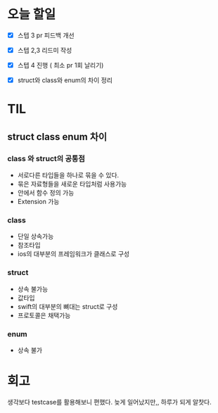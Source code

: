 # 오늘 할일

- [x] 스텝 3 pr 피드백 개선
- [x] 스텝 2,3 리드미 작성
- [x] 스텝 4 진행 ( 최소 pr 1회 날리기)
- [x] struct와 class와 enum의 차이 정리





# TIL

## struct class enum 차이

### class 와 struct의 공통점

- 서로다른 타입들을 하나로 묶을 수 있다.
- 묶은 자료형들을 새로운 타입처럼 사용가능
- 안에서 함수 정의 가능
- Extension 가능

### class

- 단일 상속가능
- 참조타입
- ios의 대부분의 프레임워크가 클래스로 구성

### struct

- 상속 불가능
- 값타입
- swift의 대부분의 뼈대는 struct로 구성
- 프로토콜은 채택가능

### enum

- 상속 불가



# 회고

생각보다 testcase를 활용해보니 편했다. 늦게 일어났지만,, 하루가 되게 알찻다.